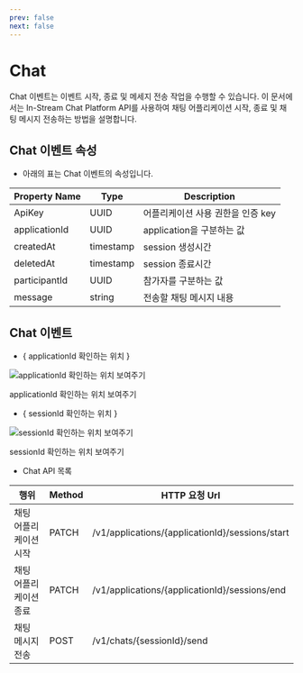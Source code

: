 ```yaml
---
prev: false
next: false
---
```


# Chat

Chat 이벤트는 이벤트 시작, 종료 및 메세지 전송 작업을 수행할 수 있습니다. 이 문서에서는 In-Stream Chat Platform API를 사용하여 채팅 어플리케이션 시작, 종료 및 채팅 메시지 전송하는 방법을 설명합니다.

## Chat 이벤트 속성

-   아래의 표는 Chat 이벤트의 속성입니다.

| Property Name | Type      | Description                       |
| ------------- | --------- | --------------------------------- |
| ApiKey        | UUID      | 어플리케이션 사용 권한을 인증 key |
| applicationId | UUID      | application을 구분하는 값         |
| createdAt     | timestamp | session 생성시간                  |
| deletedAt     | timestamp | session 종료시간                  |
| participantId | UUID      | 참가자를 구분하는 값              |
| message       | string    | 전송할 채팅 메시지 내용           |

## Chat 이벤트

-   { applicationId 확인하는 위치 }

![applicationId 확인하는 위치 보여주기](%E1%84%80%E1%85%A2%E1%84%8B%E1%85%AD%202f856f9e0c184551865a86fb8d39dec3/Untitled.png)

applicationId 확인하는 위치 보여주기

-   { sessionId 확인하는 위치 }

![sessionId 확인하는 위치 보여주기](%E1%84%80%E1%85%A2%E1%84%8B%E1%85%AD%202f856f9e0c184551865a86fb8d39dec3/Untitled.png)

sessionId 확인하는 위치 보여주기

-   Chat API 목록

| 행위                   | Method | HTTP 요청 Url                                   |
| ---------------------- | ------ | ----------------------------------------------- |
| 채팅 어플리케이션 시작 | PATCH  | /v1/applications/{applicationId}/sessions/start |
| 채팅 어플리케이션 종료 | PATCH  | /v1/applications/{applicationId}/sessions/end   |
| 채팅 메시지 전송       | POST   | /v1/chats/{sessionId}/send                      |
